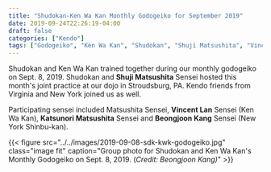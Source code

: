 ```yaml
---
title: "Shudokan-Ken Wa Kan Monthly Godogeiko for September 2019"
date: 2019-09-24T22:26:19-04:00
draft: false
categories: ["Kendo"]
tags: ["Godogeiko", "Ken Wa Kan", "Shudokan", "Shuji Matsushita", "Vincent Lan"]
---
```


Shudokan and Ken Wa Kan trained together during our monthly godogeiko on Sept. 8, 2019. Shudokan and **Shuji Matsushita** Sensei hosted this month's joint practice at our dojo in Stroudsburg, PA. Kendo friends from Virginia and New York joined us as well.

<!--more-->
Participating sensei included Matsushita Sensei, **Vincent Lan** Sensei (Ken Wa Kan), **Katsunori Matsushita** Sensei and **Beongjoon Kang** Sensei (New York Shinbu-kan).

{{< figure src="../../images/2019-09-08-sdk-kwk-godogeiko.jpg" class="image fit" caption="Group photo for Shudokan and Ken Wa Kan's Monthly Godogeiko on Sept. 8, 2019. (<em>Credit: Beongjoon Kang)</em>" >}}
